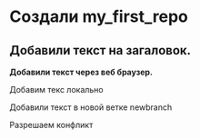 ﻿# Создали my_first_repo

## Добавили текст на загаловок.

__Добавили текст через веб браузер.__

Добавим текс локально 


Добавили текст в новой ветке newbranch

Разрешаем конфликт
